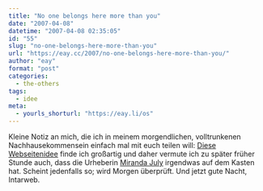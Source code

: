 ```yaml
---
title: "No one belongs here more than you"
date: "2007-04-08"
datetime: "2007-04-08 02:35:05"
id: "55"
slug: "no-one-belongs-here-more-than-you"
url: "https://eay.cc/2007/no-one-belongs-here-more-than-you/"
author: "eay"
format: "post"
categories:
  - the-others
tags:
  - idee
meta:
  - yourls_shorturl: "https://eay.li/os"
---
```


Kleine Notiz an mich, die ich in meinem morgendlichen, volltrunkenen Nachhausekommensein einfach mal mit euch teilen will: [Diese Webseitenidee](http://noonebelongsheremorethanyou.com/) finde ich großartig und daher vermute ich zu später früher Stunde auch, dass die Urheberin [Miranda July](http://mirandajuly.com/) irgendwas auf dem Kasten hat. Scheint jedenfalls so; wird Morgen überprüft. Und jetzt gute Nacht, Intarweb.
